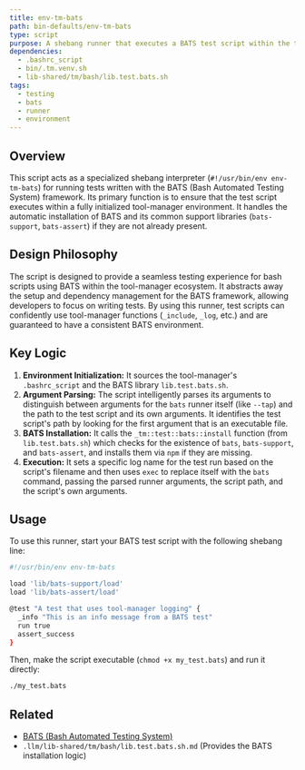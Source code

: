 ```yaml
---
title: env-tm-bats
path: bin-defaults/env-tm-bats
type: script
purpose: A shebang runner that executes a BATS test script within the tool-manager environment.
dependencies:
  - .bashrc_script
  - bin/.tm.venv.sh
  - lib-shared/tm/bash/lib.test.bats.sh
tags:
  - testing
  - bats
  - runner
  - environment
---
```


## Overview
This script acts as a specialized shebang interpreter (`#!/usr/bin/env env-tm-bats`) for running tests written with the BATS (Bash Automated Testing System) framework. Its primary function is to ensure that the test script executes within a fully initialized tool-manager environment. It handles the automatic installation of BATS and its common support libraries (`bats-support`, `bats-assert`) if they are not already present.

## Design Philosophy
The script is designed to provide a seamless testing experience for bash scripts using BATS within the tool-manager ecosystem. It abstracts away the setup and dependency management for the BATS framework, allowing developers to focus on writing tests. By using this runner, test scripts can confidently use tool-manager functions (`_include`, `_log`, etc.) and are guaranteed to have a consistent BATS environment.

## Key Logic
1.  **Environment Initialization:** It sources the tool-manager's `.bashrc_script` and the BATS library `lib.test.bats.sh`.
2.  **Argument Parsing:** The script intelligently parses its arguments to distinguish between arguments for the `bats` runner itself (like `--tap`) and the path to the test script and its own arguments. It identifies the test script's path by looking for the first argument that is an executable file.
3.  **BATS Installation:** It calls the `_tm::test::bats::install` function (from `lib.test.bats.sh`) which checks for the existence of `bats`, `bats-support`, and `bats-assert`, and installs them via `npm` if they are missing.
4.  **Execution:** It sets a specific log name for the test run based on the script's filename and then uses `exec` to replace itself with the `bats` command, passing the parsed runner arguments, the script path, and the script's own arguments.

## Usage
To use this runner, start your BATS test script with the following shebang line:

```bash
#!/usr/bin/env env-tm-bats

load 'lib/bats-support/load'
load 'lib/bats-assert/load'

@test "A test that uses tool-manager logging" {
  _info "This is an info message from a BATS test"
  run true
  assert_success
}
```

Then, make the script executable (`chmod +x my_test.bats`) and run it directly:

```bash
./my_test.bats
```

## Related
- [BATS (Bash Automated Testing System)](https://github.com/bats-core/bats-core)
- `.llm/lib-shared/tm/bash/lib.test.bats.sh.md` (Provides the BATS installation logic)